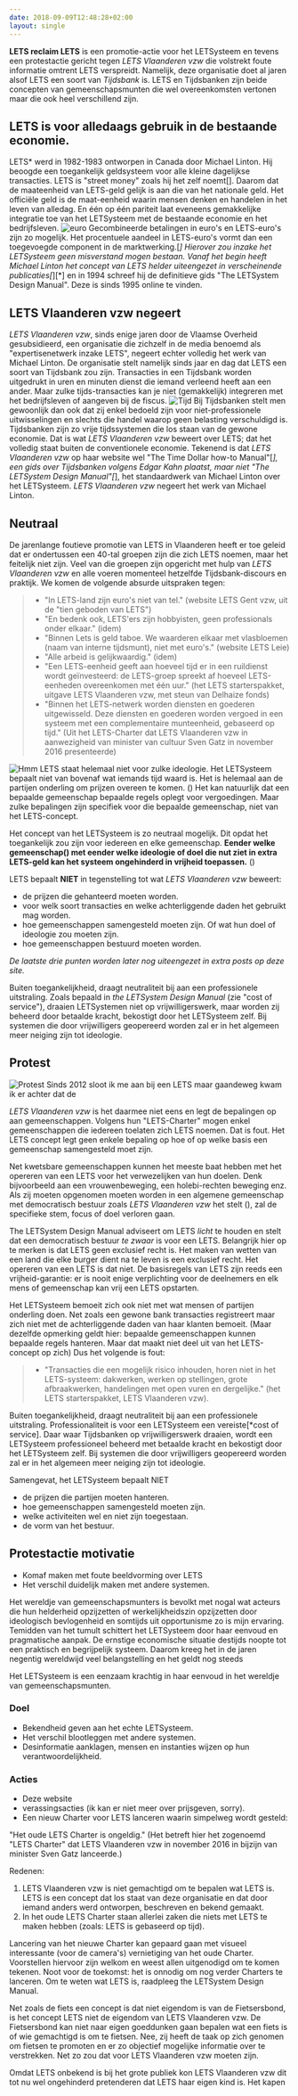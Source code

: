 ```yaml
---
date: 2018-09-09T12:48:28+02:00
layout: single
---
```


**LETS reclaim LETS** is een promotie-actie voor het LETSysteem en tevens een protestactie gericht tegen _LETS Vlaanderen vzw_ die volstrekt foute informatie omtrent LETS verspreidt. Namelijk, deze organisatie doet al jaren alsof LETS een soort van _Tijdsbank_ is. LETS en Tijdsbanken zijn beide concepten van gemeenschapsmunten die wel overeenkomsten vertonen maar die ook heel verschillend zijn.

## LETS is voor alledaags gebruik in de bestaande economie.

LETS* werd in 1982-1983 ontworpen in Canada door Michael Linton. Hij beoogde een toegankelijk geldsysteem voor alle kleine dagelijkse transacties. LETS is "street money" zoals hij het zelf noemt[]. Daarom dat de maateenheid van LETS-geld gelijk is aan die van het nationale geld. Het officiële geld is de maat-eenheid waarin mensen denken en handelen in het leven van alledag. En één op één pariteit laat eveneens gemakkelijke integratie toe van het LETSysteem met de bestaande economie en het bedrijfsleven. ![euro](images/note_1.jpg#float-right) Gecombineerde betalingen in euro's en LETS-euro's zijn zo mogelijk. Het procentuele aandeel in LETS-euro's vormt dan een toegevoegde component in de marktwerking.[*] Hierover zou inzake het LETSysteem geen misverstand mogen bestaan. Vanaf het begin heeft Michael Linton het concept van LETS helder uiteengezet in verscheinende publicaties[*][*] en in 1994 schreef hij de definitieve gids "The LETSystem Design Manual". Deze is sinds 1995 online te vinden.

## LETS Vlaanderen vzw negeert

_LETS Vlaanderen vzw_, sinds enige jaren door de Vlaamse Overheid gesubsidieerd, een organisatie die zichzelf in de media benoemd als "expertisenetwerk inzake LETS", negeert echter volledig het werk van Michael Linton. De organisatie stelt namelijk sinds jaar en dag dat LETS een soort van Tijdsbank zou zijn. Transacties in een Tijdsbank worden uitgedrukt in uren en minuten dienst die iemand verleend heeft aan een ander. Maar zulke tijds-transacties kan je niet (gemakkelijk) integreren met het bedrijfsleven of aangeven bij de fiscus. ![Tijd](images/clock_1.jpg#float) Bij Tijdsbanken stelt men gewoonlijk dan ook dat zij enkel bedoeld zijn voor niet-professionele uitwisselingen en slechts die handel waarop geen belasting verschuldigd is. Tijdsbanken zijn zo vrije tijdssystemen die los staan van de gewone economie. Dat is wat _LETS Vlaanderen vzw_ beweert over LETS; dat het volledig staat buiten de conventionele economie. Tekenend is dat _LETS Vlaanderen vzw_ op haar website wel "The Time Dollar how-to Manual"[*], een gids over Tijdsbanken volgens Edgar Kahn plaatst, maar niet "The LETSystem Design Manual"[*], het standaardwerk van Michael Linton over het LETSysteem. _LETS Vlaanderen vzw_ negeert het werk van Michael Linton.

## Neutraal

De jarenlange foutieve promotie van LETS in Vlaanderen heeft er toe geleid dat er ondertussen een 40-tal groepen zijn die zich LETS noemen, maar het feitelijk niet zijn. Veel van die groepen zijn opgericht met hulp van _LETS Vlaanderen vzw_ en alle voeren momenteel hetzelfde Tijdsbank-discours en praktijk. We komen de volgende absurde uitspraken tegen:

> * "In LETS-land zijn euro's niet van tel." (website LETS Gent vzw, uit de "tien geboden van LETS")
> * "En bedenk ook, LETS'ers zijn hobbyisten, geen professionals onder elkaar." (idem)
> * "Binnen Lets is geld taboe. We waarderen elkaar met vlasbloemen (naam van interne tijdsmunt), niet met euro's." (website LETS Leie)
> * "Alle arbeid is gelijkwaardig." (idem)
> * "Een LETS-eenheid geeft aan hoeveel tijd er in een ruildienst wordt geïnvesteerd: de LETS-groep spreekt af hoeveel LETS-eenheden overeenkomen met één uur." (het LETS starterspakket, uitgave LETS Vlaanderen vzw, met steun van Delhaize fonds)
> * "Binnen het LETS-netwerk worden diensten en goederen uitgewisseld. Deze diensten en goederen worden vergoed in een systeem met een complementaire munteenheid, gebaseerd op tijd." (Uit het LETS-Charter dat LETS Vlaanderen vzw in aanwezigheid van minister van cultuur Sven Gatz in november 2016 presenteerde)

![Hmm](images/confused.jpg#float-right)
LETS staat helemaal niet voor zulke ideologie. Het LETSysteem bepaalt niet van bovenaf wat iemands tijd waard is. Het is helemaal aan de partijen onderling om prijzen overeen te komen. () Het kan natuurlijk dat een bepaalde gemeenschap bepaalde regels oplegt voor vergoedingen. Maar zulke bepalingen zijn specifiek voor die bepaalde gemeenschap, niet van het LETS-concept.

Het concept van het LETSysteem is zo neutraal mogelijk. Dit opdat het toegankelijk zou zijn voor iedereen en elke gemeenschap. **Eender welke gemeenschap() met eender welke ideologie of doel die nut ziet in extra LETS-geld kan het systeem ongehinderd in vrijheid toepassen.** ()

LETS bepaalt **NIET** in tegenstelling tot wat _LETS Vlaanderen vzw_ beweert:

* de prijzen die gehanteerd moeten worden.
* voor welk soort transacties en welke achterliggende daden het gebruikt mag worden.
* hoe gemeenschappen samengesteld moeten zijn. Of wat hun doel of ideologie zou moeten zijn.
* hoe gemeenschappen bestuurd moeten worden.

_De laatste drie punten worden later nog uiteengezet in extra posts op deze site._

Buiten toegankelijkheid, draagt neutraliteit bij aan een professionele uitstraling. Zoals bepaald in _the LETSystem Design Manual_ (zie "cost of service"), draaien LETSystemen niet op vrijwilligerswerk, maar worden zij beheerd door betaalde kracht, bekostigt door het LETSysteem zelf. Bij systemen die door vrijwilligers geopereerd worden zal er in het algemeen meer neiging zijn tot ideologie.

## Protest

![Protest](images/protest.png#float)
Sinds 2012 sloot ik me aan bij een LETS maar gaandeweg kwam ik er achter dat de


_LETS Vlaanderen vzw_ is het daarmee niet eens en legt de bepalingen op aan gemeenschappen. Volgens hun "LETS-Charter" mogen enkel gemeenschappen die iedereen toelaten zich LETS noemen. Dat is fout. Het LETS concept legt geen enkele bepaling op hoe of op welke basis een gemeenschap samengesteld moet zijn.

Net kwetsbare gemeenschappen kunnen het meeste baat hebben met het opereren van een LETS voor het verwezelijken van hun doelen. Denk bijvoorbeeld aan een vrouwenbeweging, een holebi-rechten beweging enz. Als zij moeten opgenomen moeten worden in een algemene gemeenschap met democratisch bestuur zoals _LETS Vlaanderen vzw_ het stelt (), zal de specifieke stem, focus of doel verloren gaan.

The LETSystem Design Manual adviseert om LETS _licht_ te houden en stelt dat een democratisch bestuur _te zwaar_ is voor een LETS. Belangrijk hier op te merken is dat LETS geen exclusief recht is. Het maken van wetten van een land die elke burger dient na te leven is een exclusief recht. Het opereren van een LETS is dat niet. De basisregels van LETS zijn reeds een vrijheid-garantie: er is nooit enige verplichting voor de deelnemers en elk mens of gemeenschap kan vrij een LETS opstarten.

Het LETSysteem bemoeit zich ook niet met wat mensen of partijen onderling doen. Net zoals een gewone bank transacties registreert maar zich niet met de achterliggende daden van haar klanten bemoeit. (Maar dezelfde opmerking geldt hier: bepaalde gemeenschappen kunnen bepaalde regels hanteren. Maar dat maakt niet deel uit van het LETS-concept op zich) Dus het volgende is fout:

> * "Transacties die een mogelijk risico inhouden, horen niet in het LETS-systeem: dakwerken, werken op stellingen, grote afbraakwerken, handelingen met open vuren en dergelijke." (het LETS starterspakket, LETS Vlaanderen vzw).

Buiten toegankelijkheid, draagt neutraliteit bij aan een professionele uitstraling. Professionaliteit is voor een LETSysteem een vereiste[*cost of service]. Daar waar Tijdsbanken op vrijwilligerswerk draaien, wordt een LETSysteem professioneel beheerd met betaalde kracht en bekostigt door het LETSysteem zelf. Bij systemen die door vrijwilligers geopereerd worden zal er in het algemeen meer neiging zijn tot ideologie.

Samengevat, het LETSysteem bepaalt NIET

* de prijzen die partijen moeten hanteren.
* hoe gemeenschappen samengesteld moeten zijn.
* welke activiteiten wel en niet zijn toegestaan.
* de vorm van het bestuur.

## Protestactie motivatie

* Komaf maken met foute beeldvorming over LETS
* Het verschil duidelijk maken met andere systemen.


Het wereldje van gemeenschapsmunters is bevolkt met nogal wat acteurs die hun helderheid opzijzetten of werkelijkheidszin opzijzetten door ideologisch bevlogenheid en somtijds uit opportunisme zo is mijn ervaring. Temidden van het tumult schittert het LETSysteem door haar eenvoud en pragmatische aanpak. De ernstige economische situatie destijds noopte tot een praktisch en begrijpelijk systeem. Daarom kreeg het in de jaren negentig wereldwijd veel belangstelling en het geldt nog steeds

Het LETSysteem is een eenzaam krachtig in haar eenvoud in het wereldje van gemeenschapsmunten.

### Doel

- Bekendheid geven aan het echte LETSysteem.
- Het verschil blootleggen met andere systemen.
- Desinformatie aanklagen, mensen en instanties wijzen op hun verantwoordelijkheid.

### Acties

- Deze website
- verassingsacties (ik kan er niet meer over prijsgeven, sorry).
- Een nieuw Charter voor LETS lanceren waarin simpelweg wordt gesteld:

"Het oude LETS Charter is ongeldig."
(Het betreft hier het zogenoemd "LETS Charter" dat LETS Vlaanderen vzw in november 2016 in bijzijn van minister Sven Gatz lanceerde.)

Redenen:
1) LETS Vlaanderen vzw is niet gemachtigd om te bepalen wat LETS is. LETS is een concept dat los staat van deze organisatie en dat door iemand anders werd ontworpen, beschreven en bekend gemaakt.
2) In het oude LETS Charter staan allerlei zaken die niets met LETS te maken hebben (zoals: LETS is gebaseerd op tijd).

Lancering van het nieuwe Charter kan gepaard gaan met visueel interessante (voor de camera's) vernietiging van het oude Charter. Voorstellen hiervoor zijn welkom en weest allen uitgenodigd om te komen tekenen.
Noot voor de toekomst: het is onnodig om nog verder Charters te lanceren. Om te weten wat LETS is, raadpleeg the LETSystem Design Manual.

Net zoals de fiets een concept is dat niet eigendom is van de Fietsersbond, is het concept LETS niet de eigendom van LETS Vlaanderen vzw. De Fietsersbond kan niet naar eigen goeddunken gaan bepalen wat een fiets is of wie gemachtigd is om te fietsen. Nee, zij heeft de taak op zich genomen om fietsen te promoten en er zo objectief mogelijke informatie over te verstrekken. Net zo zou dat voor LETS Vlaanderen vzw moeten zijn.

Omdat LETS onbekend is bij het grote publiek kon LETS Vlaanderen vzw dit tot nu wel ongehinderd pretenderen dat LETS haar eigen kind is. Het kapen
